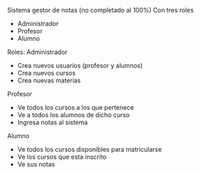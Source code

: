 Sistema gestor de notas (no completado al 100%)
Con tres roles 
- Administrador
- Profesor
- Alumno

Roles:
Administrador
  - Crea nuevos usuarios (profesor y alumnos)
  - Crea nuevos cursos
  - Crea nuevas materias

Profesor
  - Ve todos los cursos a los que pertenece
  - Ve a todos los alumnos de dicho curso
  - Ingresa notas al sistema

Alumno
  - Ve todos los cursos disponibles para matricularse
  - Ve los cursos que esta inscrito
  - Ve sus notas
